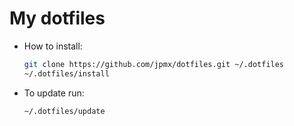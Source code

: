 My dotfiles
========


- How to install:

  ```bash
  git clone https://github.com/jpmx/dotfiles.git ~/.dotfiles 
  ~/.dotfiles/install
  ```


- To update run:

  ```bash
  ~/.dotfiles/update
  ```
